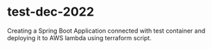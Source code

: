 # test-dec-2022
Creating a Spring Boot Application connected with test container and deploying it to AWS lambda using terraform  script.
